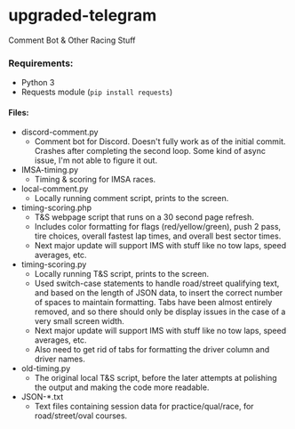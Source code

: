 # upgraded-telegram
Comment Bot &amp; Other Racing Stuff

### Requirements:
* Python 3
* Requests module (`pip install requests`)

#### Files:
* discord-comment.py
  - Comment bot for Discord. Doesn't fully work as of the initial commit. Crashes after completing the second loop. Some kind of async issue, I'm not able to figure it out.
* IMSA-timing.py
  - Timing & scoring for IMSA races.
* local-comment.py
  - Locally running comment script, prints to the screen.
* timing-scoring.php
  - T&S webpage script that runs on a 30 second page refresh.
  - Includes color formatting for flags (red/yellow/green), push 2 pass, tire choices, overall fastest lap times, and overall best sector times.
  - Next major update will support IMS with stuff like no tow laps, speed averages, etc.
* timing-scoring.py
  - Locally running T&S script, prints to the screen.
  - Used switch-case statements to handle road/street qualifying text, and based on the length of JSON data, to insert the correct number of spaces to maintain formatting. Tabs have been almost entirely removed, and so there should only be display issues in the case of a very small screen width.
  - Next major update will support IMS with stuff like no tow laps, speed averages, etc.
  - Also need to get rid of tabs for formatting the driver column and driver names.
* old-timing.py
  - The original local T&S script, before the later attempts at polishing the output and making the code more readable.
* JSON-*.txt
  - Text files containing session data for practice/qual/race, for road/street/oval courses.
